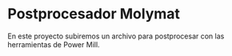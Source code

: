 # Postprocesador Molymat
En este proyecto subiremos un archivo para postprocesar con las herramientas de Power Mill.